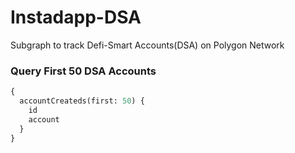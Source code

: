 # Instadapp-DSA
Subgraph to track Defi-Smart Accounts(DSA) on Polygon Network
### Query First 50 DSA Accounts
```graphql
{
  accountCreateds(first: 50) {
    id
    account
  }
}
```
